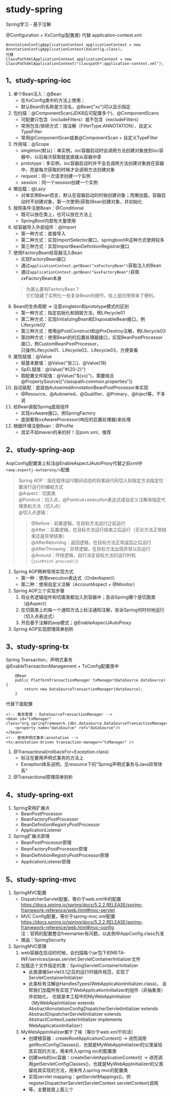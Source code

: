 # study-spring

Spring学习 - 基于注解

@Configuration + XxConfig(配置类) 代替 application-context.xml

```
AnnotationConfigApplicationContext applicationContext = new AnnotationConfigApplicationContext(XxConfig.class);
代替
ClassPathXmlApplicationContext applicationContext = new ClassPathXmlApplicationContext("classpath*:application-context.xml");
```

## 1、study-spring-ioc

1. 单个Bean注入：@Bean
    - 在XxConfig类中的方法上使用；
    - 默认Bean的名称是方法名，@Bean("xx")可以显示指定
2. 包扫描：@ComponentScan(JDK8后可配置多个)、@ComponentScans
    - 可配置只包含（includeFilters）或不包含（excludeFilters）
    - 常用包含/排除方式：按注解（FilterType.ANNOTATION）、自定义TypeFilter
    - 常用@ComponentScan或者@ComponentScan + 自定义TypeFilter
3. 作用域：@Scope
    - singleton(默认)：单实例，ioc容器启动时会调用方法创建对象放到ioc容器中，以后每次获取就是直接从容器中拿
    - prototype：多实例，ioc容器启动时并不会去调用方法创建对象放在容器中，而是每次获取的时候才会调用方法创建对象
    - request：同一次请求创建一个实例
    - session：同一个session创建一个实例
4. 懒加载：@Lazy
    - 对单实例Bean而言，默认在容器启动的时候创建对象；而懒加载，容器启动时不创建对象，第一次使用(获取)Bean创建对象，并初始化
5. 按照条件注册Bean：@Conditional
    - 既可以放在类上，也可以放在方法上
    - SpringBoot内部有大量使用
6. 给容器导入外部组件：@Import
    - 第一种方式：直接导入
    - 第二种方式：实现ImportSelector接口，springboot中这种方式使用较多
    - 第三种方式：实现ImportBeanDefinitionRegistrar接口
7. 使用FactoryBean给容器注入Bean
    - 实现FactoryBean接口
    - 通过`applicationContext.getBean("xxFactoryBean")`获取注入的Bean
    - 通过`applicationContext.getBean("&xxFactoryBean")`获取xxFactoryBean本身
    > 为甚么要有FactoryBean？  
    它们隐藏了实例化一些复杂Bean的细节，给上层应用带来了便利。
8. Bean的生命周期 -> 注意singleton和prototype模式的区别
    - 第一种方式：指定初始化和销毁方法，例Lifecycle01
    - 第二种方式：实现InitializingBean和DisposableBean接口，例Lifecycle02
    - 第三种方式：使用@PostConstruct和@PreDestroy注解，例Lifecycle03
    - 第四种方式：使用Bean的的后置处理器接口，实现BeanPostProcessor接口，例CustomBeanPostProcessor，  
    只操作Lifecycle01、Lifecycle02、Lifecycle03，方便查看
9. 属性赋值：@Value
    - 赋基本数值：@Value("张三)、@Value(18)
    - SpEL赋值：@Value("#{20-2}")
    - 取配置文件赋值：@Value("${xx}")，需要结合@PropertySource({"classpath:common.properties"})
10. 自动装配：底层由AutowiredAnnotationBeanPostProcessor来实现
    - @Resource、@Autowired、@Qualifier、@Primary、@Inject等，不多说
11. 给Bean装配Spring底层组件
    - 实现xxAware接口，例SpringFactory
    - 底层都有xxAwareProcessor(响应的后置处理器)来处理
12. 根据环境注册Bean：@Profile
    - 其实不如maven的<profiles></profiles>来的好！见pom.xml，推荐

## 2、study-spring-aop

AopConfig配置类上标注@EnableAspectJAutoProxy代替之前xml中`<aop:aspectj-autoproxy/>`配置

> Spring AOP：指在程序运行期间动态的将某段代码切入到指定方法指定位置进行运行的编程方式  
> @Aspect：切面类  
> @Pointcut：切入点，@Pointcut+execution表达式或自定义注解来指定代理类和方法（切入点）  
> @切入点逻辑：
>> @Before：前置逻辑，在目标方法运行之前运行  
>> @After：后置逻辑，在目标方法运行结束之后运行（无论方法正常结束还是异常结束）  
>> @AfterReturning：返回逻辑，在目标方法正常返回之后运行  
>> @AfterThrowing：异常逻辑，在目标方法出现异常以后运行  
>> @Around：环绕逻辑，自行决定目标方法的运行时机(`joinPoint.procced()`)  

1. Spring AOP两种常用实现方式
    - 第一种：使用execution表达式（OrderAspect）
    - 第二种：使用自定义注解（AccountAspect + @Monitor）
2. Spring AOP三个实现步骤
    1. 将业务逻辑组件和切面类都加入到容器中；告诉Spring哪个是切面类（@Aspect）
    2. 在切面类上的每一个通知方法上标注通知注解，告诉Spring何时何地运行（切入点表达式）
    3. 开启基于注解的aop模式；@EnableAspectJAutoProxy
3. Spring AOP实现原理简单剖析

## 3、study-spring-tx
 
Spring Transaction，声明式事务  
@EnableTransactionManagement + TxConfig配置类中
```
    @Bean
    public PlatformTransactionManager txManager(DataSource dataSource) {
        return new DataSourceTransactionManager(dataSource);
    }
```
代替下面配置
```
<!-- 事务管理 : DataSourceTransactionManager -->
<bean id="txManager" class="org.springframework.jdbc.datasource.DataSourceTransactionManager">
    <property name="dataSource" ref="dataSource"/>
</bean>
<!-- 使用声明式事务:annotation -->
<tx:annotation-driven transaction-manager="txManager" />
``` 

1. @Transactional(rollbackFor=Exception.class)
    - 标注在要用声明式事务的方法上
    - Exception体系说明，见resource下的"Spring声明式事务与Java异常体系"
2. @Transactional原理简单剖析

## 4、study-spring-ext

1. Spring常用扩展点
    - BeanPostProcessor
    - BeanFactoryPostProcessor
    - BeanDefinitionRegistryPostProcessor
    - ApplicationListener
2. Spring扩展点原理
    - BeanPostProcessor原理
    - BeanFactoryPostProcessor原理
    - BeanDefinitionRegistryPostProcessor原理
    - ApplicationListener原理

## 5、study-spring-mvc

1. SpringMVC配置
    - DispatcherServlet配置，等价于web.xml中的配置  
    https://docs.spring.io/spring/docs/5.2.2.RELEASE/spring-framework-reference/web.html#mvc-servlet
    - MVC Config配置，等价于spring-mvc.xml配置  
    https://docs.spring.io/spring/docs/5.2.2.RELEASE/spring-framework-reference/web.html#mvc-config  
    注：官网的配置整合freemarker有问题，以此例中AppConfig.class为准
    - 赠品：SpringSecurity
2. SpringMVC原理
    1. web容器在启动的时候，会扫描每个jar包下的META-INF/services/javax.servlet.ServletContainerInitializer文件
    2. 加载这个文件指定的类：SpringServletContainerInitializer
        - 此类遵循Servlet3.1之后的运行时插件规范，实现了ServletContainerInitializer
        - 此类标有注解@HandlesTypes(WebApplicationInitializer.class)，
        会帮我们加载所有实现了WebApplicationInitializer的组件（非抽象类）并初始化，
        也就是本工程中的MyWebAppInitializer（MyWebAppInitializer extends AbstractAnnotationConfigDispatcherServletInitializer extends AbstractDispatcherServletInitializer extends AbstractContextLoaderInitializer implements WebApplicationInitializer）
    3. MyWebAppInitializer都干了啥（等价于web.xml干的活）
        - 创建根容器：createRootApplicationContext() 
            -> 进而调用getRootConfigClasses()，也就是MyWebAppInitializer的父类留给其实现的方法，用来传入spring ioc的配置类
        - 创建web的ioc容器：createServletApplicationContext()
            -> 进而调用getServletConfigClasses()，也就是MyWebAppInitializer的父类留给其实现的方法，用来传入spring mvc的配置类
        - 实现servlet mapping：getServletMappings()，供registerDispatcherServlet(ServletContext servletContext)调用
        - 等，主要就是上面三个